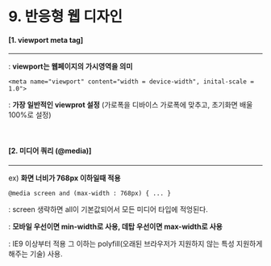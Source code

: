 # 9. 반응형 웹 디자인

#### [1. viewport meta tag]

----

: **viewport는 웹페이지의 가시영역을 의미**

```
<meta name="viewport" content="width = device-width", inital-scale = 1.0">
```

: **가장 일반적인 viewprot 설정** (가로폭을 디바이스 가로폭에 맞추고, 초기화면 배울 100%로 설정)

<br>

#### [2. 미디어 쿼리 (@media)]

----

ex) **화면 너비가 768px 이하일때 적용**

```
@media screen and (max-width : 768px) { ... }
```

: screen 생략하면 all이 기본값되어서 모든 미디어 타입에 적엉된다.

: **모바일 우선이면 min-width로 사용, 데탑 우선이면 max-width로 사용**

: IE9 이상부터 적용 그 이하는 polyfill(오래된 브라우저가 지원하지 않는 특성 지원하게 해주는 기술) 사용.

